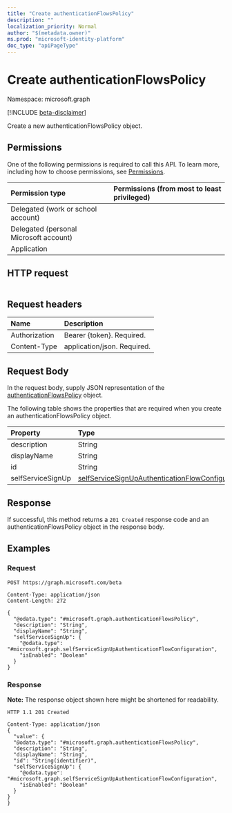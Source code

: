 ```yaml
---
title: "Create authenticationFlowsPolicy"
description: ""
localization_priority: Normal
author: "$(metadata.owner)"
ms.prod: "microsoft-identity-platform"
doc_type: "apiPageType"
---
```


# Create authenticationFlowsPolicy

Namespace: microsoft.graph

[!INCLUDE [beta-disclaimer](../../includes/beta-disclaimer.md)]

Create a new authenticationFlowsPolicy object.

## Permissions

One of the following permissions is required to call this API. To learn more, including how to choose permissions, see [Permissions](/graph/permissions-reference).

| Permission type                        | Permissions (from most to least privileged) |
| :------------------------------------- | :------------------------------------------ |
| Delegated (work or school account)     |                                             |
| Delegated (personal Microsoft account) |                                             |
| Application                            |                                             |

## HTTP request

<!-- {
  "blockType": "ignored"
}
-->

```http

```

## Request headers

| Name          | Description                 |
| :------------ | :-------------------------- |
| Authorization | Bearer {token}. Required.   |
| Content-Type  | application/json. Required. |

## Request Body

In the request body, supply JSON representation of the [authenticationFlowsPolicy](../resources/-authenticationflowspolicy.md) object.

<!-- Actions and Functions -->

<!-- CRUD Methods -->

The following table shows the properties that are required when you create an authenticationFlowsPolicy object.

| Property          | Type                                                                                                                 | Description |
| :---------------- | :------------------------------------------------------------------------------------------------------------------- | :---------- |
| description       | String                                                                                                               |             |
| displayName       | String                                                                                                               |             |
| id                | String                                                                                                               | Read-only.  |
| selfServiceSignUp | [selfServiceSignUpAuthenticationFlowConfiguration](../resources/selfservicesignupauthenticationflowconfiguration.md) |             |

## Response

If successful, this method returns a `201 Created` response code and an authenticationFlowsPolicy object in the response body.

## Examples

### Request

<!-- {
  "blockType": "request",
  "name": "create_authenticationflowspolicy"
}
-->

```http
POST https://graph.microsoft.com/beta

Content-Type: application/json
Content-Length: 272

{
  "@odata.type": "#microsoft.graph.authenticationFlowsPolicy",
  "description": "String",
  "displayName": "String",
  "selfServiceSignUp": {
    "@odata.type": "#microsoft.graph.selfServiceSignUpAuthenticationFlowConfiguration",
    "isEnabled": "Boolean"
  }
}

```

### Response

**Note:** The response object shown here might be shortened for readability.

<!-- {
  "blockType": "response",
  "truncated": true,
  "@odata.type": "Microsoft.Cpim.Api.DataModels.authenticationFlowsPolicy"
}
-->

```http
HTTP 1.1 201 Created

Content-Type: application/json
{
  "value": {
  "@odata.type": "#microsoft.graph.authenticationFlowsPolicy",
  "description": "String",
  "displayName": "String",
  "id": "String(identifier)",
  "selfServiceSignUp": {
    "@odata.type": "#microsoft.graph.selfServiceSignUpAuthenticationFlowConfiguration",
    "isEnabled": "Boolean"
  }
}
}

```
